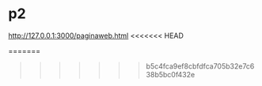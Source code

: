 # p2

http://127.0.0.1:3000/paginaweb.html
<<<<<<< HEAD

=======
>>>>>>> b5c4fca9ef8cbfdfca705b32e7c638b5bc0f432e
